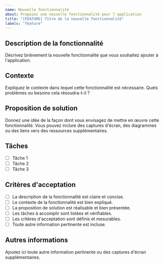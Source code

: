 ```yaml
---
name: Nouvelle fonctionnalité
about: Proposez une nouvelle fonctionnalité pour l'application
title: "[FEATURE] Titre de la nouvelle fonctionnalité"
labels: "feature"
---
```


## Description de la fonctionnalité
Décrivez brièvement la nouvelle fonctionnalité que vous souhaitez ajouter à l'application.

## Contexte
Expliquez le contexte dans lequel cette fonctionnalité est nécessaire. Quels problèmes ou besoins cela résoudra-t-il ?

## Proposition de solution
Donnez une idée de la façon dont vous envisagez de mettre en œuvre cette fonctionnalité. Vous pouvez inclure des captures d'écran, des diagrammes ou des liens vers des ressources supplémentaires.

## Tâches
- [ ] Tâche 1
- [ ] Tâche 2
- [ ] Tâche 3

## Critères d'acceptation
- [ ] La description de la fonctionnalité est claire et concise.
- [ ] Le contexte de la fonctionnalité est bien expliqué.
- [ ] La proposition de solution est réalisable et bien présentée.
- [ ] Les tâches à accomplir sont listées et vérifiables.
- [ ] Les critères d'acceptation sont définis et mesurables.
- [ ] Toute autre information pertinente est incluse.

## Autres informations
Ajoutez ici toute autre information pertinente ou des captures d'écran supplémentaires.
